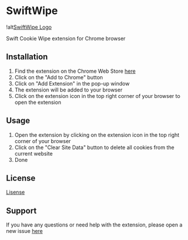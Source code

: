 # SwiftWipe

!alt[SwiftWipe Logo](./images/icon128.png)

Swift Cookie Wipe extension for Chrome browser


## Installation

1. Find the extension on the Chrome Web Store [here](https://chrome.google.com/webstore/detail/swiftwipe)
2. Click on the "Add to Chrome" button
3. Click on "Add Extension" in the pop-up window
4. The extension will be added to your browser
5. Click on the extension icon in the top right corner of your browser to open the extension

## Usage

1. Open the extension by clicking on the extension icon in the top right corner of your browser
2. Click on the "Clear Site Data" button to delete all cookies from the current website
3. Done

## License

[Lisense](./LICENSE)

## Support

If you have any questions or need help with the extension, please open a new issue [here](https://github.com/cloudsteak/SwiftWipe/issues/new/choose)

